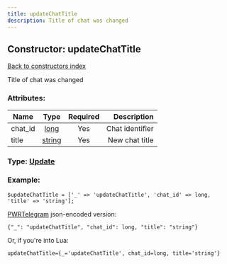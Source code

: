 ```yaml
---
title: updateChatTitle
description: Title of chat was changed
---
```

## Constructor: updateChatTitle  
[Back to constructors index](index.md)



Title of chat was changed

### Attributes:

| Name     |    Type       | Required | Description |
|----------|:-------------:|:--------:|------------:|
|chat\_id|[long](../types/long.md) | Yes|Chat identifier|
|title|[string](../types/string.md) | Yes|New chat title|



### Type: [Update](../types/Update.md)


### Example:

```
$updateChatTitle = ['_' => 'updateChatTitle', 'chat_id' => long, 'title' => 'string'];
```  

[PWRTelegram](https://pwrtelegram.xyz) json-encoded version:

```
{"_": "updateChatTitle", "chat_id": long, "title": "string"}
```


Or, if you're into Lua:  


```
updateChatTitle={_='updateChatTitle', chat_id=long, title='string'}

```


